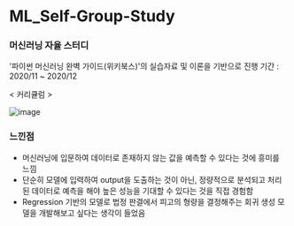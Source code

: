 # ML_Self-Group-Study

### 머신러닝 자율 스터디

'파이썬 머신러닝 완벽 가이드(위키북스)'의 실습자료 및 이론을 기반으로 진행
기간 : 2020/11 ~ 2020/12

< 커리큘럼 >

![image](https://user-images.githubusercontent.com/87609200/215306660-5f9a1098-a528-4e9d-8a34-1ff06001e9b5.png)

### 느낀점
* 머신러닝에 입문하여 데이터로 존재하지 않는 값을 예측할 수 있다는 것에 흥미를 느낌
* 단순히 모델에 입력하여 output을 도출하는 것이 아닌, 정량적으로 분석되고 처리된 데이터로 예측을 해야 높은 성능을 기대할 수 있다는 것을 직접 경험함
* Regression 기반의 모델로 법정 판결에서 피고의 형량을 결정해주는 회귀 생성 모델을 개발해보고 싶다는 생각이 들었음
